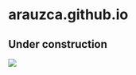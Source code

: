 # arauzca.github.io
## Under construction
![](https://octodex.github.com/images/constructocat2.jpg)
